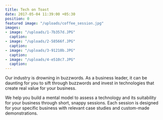 ```yaml
---
title: Tech on Toast
date: 2017-05-04 11:39:00 +05:30
position: 0
featured image: "/uploads/coffee_session.jpg"
images:
- image: "/uploads/1-7b357d.JPG"
  caption: 
- image: "/uploads/2-58566f.JPG"
  caption: 
- image: "/uploads/3-91210b.JPG"
  caption: 
- image: "/uploads/4-e510c7.JPG"
  caption: 
---
```


Our industry is drowning in buzzwords. As a business leader, it can be daunting for you to sift through buzzwords and invest in technologies that create real value for your business.

We help you build a mental model to assess a technology and its suitability for your business through short, snappy sessions. Each session is designed for your specific business with relevant case studies and custom-made demonstrations.